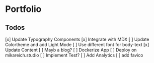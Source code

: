 # Portfolio

## Todos

[x] Update Typography Components
[x] Integrate with MDX
[ ] Update Colortheme and add Light Mode
[ ] Use different font for body-text
[x] Update Content
[ ] Mayb a blog?
[ ] Dockerize App
[ ] Deploy on mikareich.studio
[ ] Implement Test?
[ ] Add Analytics
[ ] add favico
